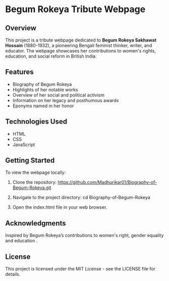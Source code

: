 # Begum Rokeya Tribute Webpage

## Overview

This project is a tribute webpage dedicated to **Begum Rokeya Sakhawat Hossain** (1880-1932), a pioneering Bengali feminist thinker, writer, and educator. The webpage showcases her contributions to women's rights, education, and social reform in British India.

## Features

- Biography of Begum Rokeya
- Highlights of her notable works
- Overview of her social and political activism
- Information on her legacy and posthumous awards
- Eponyms named in her honor
  
## Technologies Used

- HTML
- CSS
- JavaScript

## Getting Started

To view the webpage locally:

1. Clone the repository:
      https://github.com/Madhurikar01/Biography-of-Begum-Rokeya.git 
2. Navigate to the project directory: cd Biography-of-Begum-Rokeya

3. Open the index.html file in your web browser.

## Acknowledgments
Inspired by Begum Rokeya’s contributions to women's right, gender equality and education .

## License
This project is licensed under the MIT License - see the LICENSE file for details.
   
